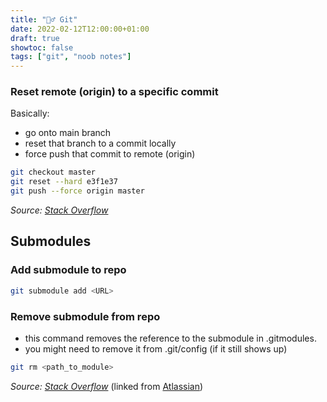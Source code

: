 ```yaml
---
title: "🤷‍♂️ Git"
date: 2022-02-12T12:00:00+01:00
draft: true
showtoc: false
tags: ["git", "noob notes"]
---
```


### Reset remote (origin) to a specific commit

Basically:

- go onto main branch
- reset that branch to a commit locally
- force push that commit to remote (origin)

```bash
git checkout master
git reset --hard e3f1e37
git push --force origin master
```

_Source: [Stack Overflow](https://stackoverflow.com/a/17667057)_

## Submodules 

### Add submodule to repo

```bash
git submodule add <URL>
```

### Remove submodule from repo

- this command removes the reference to the submodule in .gitmodules.
- you might need to remove it from .git/config (if it still shows up)

```bash
git rm <path_to_module>
```

_Source: [Stack Overflow](https://stackoverflow.com/a/1260982)_ (linked from [Atlassian](https://www.atlassian.com/git/articles/core-concept-workflows-and-tips))
